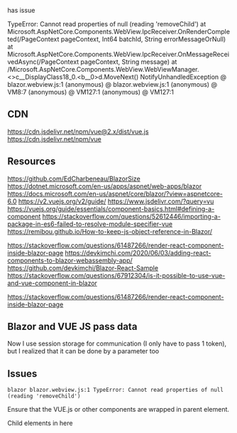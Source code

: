 ﻿
has issue

TypeError: Cannot read properties of null (reading 'removeChild')
   at Microsoft.AspNetCore.Components.WebView.IpcReceiver.OnRenderCompleted(/PageContext pageContext, Int64 batchId, String errorMessageOrNull)
   at Microsoft.AspNetCore.Components.WebView.IpcReceiver.OnMessageReceivedAsync(/PageContext pageContext, String message)
   at /Microsoft.AspNetCore.Components.WebView.WebViewManager.<>c__DisplayClass18_0.<<MessageReceived>b__0>d.MoveNext()
NotifyUnhandledException @ blazor.webview.js:1
(anonymous) @ blazor.webview.js:1
(anonymous) @ VM8:7
(anonymous) @ VM127:1
(anonymous) @ VM127:1

## CDN
https://cdn.jsdelivr.net/npm/vue@2.x/dist/vue.js
https://cdn.jsdelivr.net/npm/vue

## Resources
https://github.com/EdCharbeneau/BlazorSize
https://dotnet.microsoft.com/en-us/apps/aspnet/web-apps/blazor
https://docs.microsoft.com/en-us/aspnet/core/blazor/?view=aspnetcore-6.0
https://v2.vuejs.org/v2/guide/
https://www.jsdelivr.com/?query=vu
https://vuejs.org/guide/essentials/component-basics.html#defining-a-component
https://stackoverflow.com/questions/52612446/importing-a-package-in-es6-failed-to-resolve-module-specifier-vue
https://remibou.github.io/How-to-keep-js-object-reference-in-Blazor/

https://stackoverflow.com/questions/61487266/render-react-component-inside-blazor-page
https://devkimchi.com/2020/06/03/adding-react-components-to-blazor-webassembly-app/
	https://github.com/devkimchi/Blazor-React-Sample
https://stackoverflow.com/questions/67912304/is-it-possible-to-use-vue-and-vue-component-in-blazor

https://stackoverflow.com/questions/61487266/render-react-component-inside-blazor-page

## Blazor and VUE JS pass data
Now I use session storage for communication (I only have to pass 1 token), but I realized that it can be done by a parameter too



## Issues
```
blazor blazor.webview.js:1 TypeError: Cannot read properties of null (reading 'removeChild')
```
Ensure that the VUE.js or other components are wrapped in parent element.
<div>
	Child elements in here
</div>